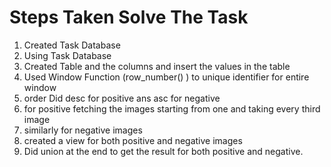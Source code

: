 # Steps Taken Solve The Task


1) Created Task Database 
2) Using Task Database
3) Created Table and the columns and insert the values in the table
4) Used Window Function (row_number() ) to unique identifier for entire window
5) order Did desc for positive ans asc for negative 
6) for positive fetching the images starting from one and taking every third image
7) similarly for negative images
8) created a view for both positive and negative images 
9) Did union  at the end to get the result for both positive and negative. 

